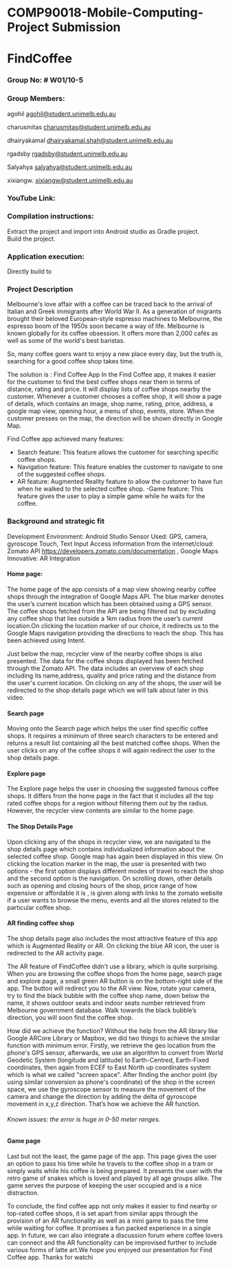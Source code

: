 # COMP90018-Mobile-Computing-Project Submission
# FindCoffee

### Group No: # W01/10-5

### Group Members:

agohil       agohil@student.unimelb.edu.au

charusmitas  charusmitas@student.unimelb.edu.au

dhairyakamal dhairyakamal.shah@student.unimelb.edu.au

rgadsby      rgadsby@student.unimelb.edu.au

Salyahya     salyahya@student.unimelb.edu.au

xixiangw.    xixiangw@student.unimelb.edu.au

### YouTube Link:


### Compilation instructions:
Extract the project and import into Android studio as Gradle project.	
Build the project.

### Application execution:
Directly build to 

### Project Description
Melbourne's love affair with a coffee can be traced back to the arrival of Italian and Greek immigrants after World War II. As a generation of migrants brought their beloved European-style espresso machines to Melbourne, the espresso boom of the 1950s soon became a way of life.
Melbourne is known globally for its coffee obsession. It offers more than 2,000 cafés as well as some of the world's best baristas. 

So, many coffee goers want to enjoy a new place every day, but the truth is, searching for a good coffee shop takes time.

The solution is : Find Coffee App 
In the Find Coffee app, it makes it easier for the customer to find the best coffee shops near them in terms of distance, rating and price. It will display lists of coffee shops nearby the customer. Whenever a customer chooses a coffee shop, it will show a page of details, which contains an image, shop name, rating, price, address, a google map view, opening hour, a menu of shop, events, store. When the customer presses on the map, the direction will be shown directly in Google Map. 

Find Coffee app achieved many features:
- Search feature: This feature allows the customer for searching specific coffee shops.
- Navigation feature: This feature enables the customer to navigate to one of the suggested coffee shops. 
- AR feature: Augmented Reality feature to allow the customer to have fun when he walked to the selected coffee shop.
-Game feature: This feature gives the user to play a simple game while he waits for the coffee.

### Background and strategic fit
Development Environment: Android Studio
Sensor Used: GPS, camera, gyroscope Touch, Text Input
Access information from the internet/cloud: Zomato API https://developers.zomato.com/documentation , Google Maps
Innovative: AR Integration

#### Home page:
The home page of the app consists of a map view showing nearby coffee shops through the integration of Google Maps API. The blue marker denotes the user’s current location which has been obtained using a GPS sensor. The coffee shops fetched from the API are being filtered out by excluding any coffee shop that lies outside a 1km radius from the user’s current location.On clicking the location marker of our choice, it redirects us to the Google Maps navigation providing the directions to reach the shop. This has been achieved using Intent.

Just below the map, recycler view of the nearby coffee shops is also presented. The data for the coffee shops displayed has been fetched through the Zomato API. The data includes an overview of each shop including its name,address, quality and price rating and the distance from the user's current location.  On clicking on any of the shops, the user will be redirected to the shop details page which we will talk about later in this video.

#### Search page
Moving onto the Search page which helps the user find specific coffee shops. It requires a minimum of three search characters to be entered and returns a result list containing all the best matched coffee shops. When the user clicks on any of  the coffee shops it will again redirect the user to the shop details page.

#### Explore page
The Explore page helps the user in choosing the suggested famous coffee shops. It differs from the home page in the fact that it includes all the top rated coffee shops for a region without filtering them out by the radius. However, the recycler view contents are similar to the home page. 

#### The Shop Details Page
Upon clicking any of the shops in recycler view, we are navigated to the shop details page which contains individualized information about the selected coffee shop. Google map has again been displayed in this view. On clicking the location marker in the map, the user is presented with two options - the first option displays different modes of travel to reach the shop and the second option is the navigation.
On scrolling down, other details such as opening and closing hours of the shop, price range of how expensive or affordable it is , is given along with links to the zomato website if a user wants to browse the menu, events and all the stores related to the particular coffee shop.

#### AR finding coffee shop

The shop details page also includes the most attractive feature of this app which is Augmented Reality or AR. On clicking the blue AR icon, the user is redirected to the AR activity page.



The AR feature of FindCoffee didn’t use a library, which is quite surprising. When you are browsing the coffee shops from the home page, search page and explore page, a small green AR button is on the bottom-right side of the app. The button will redirect you to the AR view. Now, rotate your camera, try to find the black bubble with the coffee shop name, down below the name, it shows outdoor seats and indoor seats number retrieved from Melbourne government database. Walk towards the black bubble’s direction, you will soon find the coffee shop.

How did we achieve the function? Without the help from the AR library like Google ARCore Library or Mapbox, we did two things to achieve the similar function with minimum error. Firstly, we retrieve the geo location from the phone's GPS sensor, afterwards, we use an algorithm to convert from World Geodetic System (longitude and latitude) to Earth-Centred, Earth-Fixed coordinates, then again from ECEF to East North up coordinates system which is what we called "screen space". After finding the anchor point (by using similar conversion as phone's coordinate) of the shop in the screen space, we use the gyroscope sensor to measure the movement of the camera and change the direction by adding the delta of gyroscope movement in x,y,z direction. That’s how we achieve the AR function.  

###### Known issues: the error is huge in 0-50 meter ranges.

#### Game page
Last but not the least, the game page of the app. This page gives the user an option to pass his time while he travels to the coffee shop in a tram or simply waits while his coffee is being prepared. It presents the user with the retro game of snakes which is loved and played by all age groups alike. The game serves the purpose of keeping the user occupied and is a nice distraction.

To conclude, the find coffee app not only makes it easier to find nearby or top-rated coffee shops, it is set apart from similar apps through the provision of an AR functionality as well as a mini game to pass the time while waiting for coffee. It promises a fun packed experience in a single app. In future, we can also integrate a discussion forum where coffee lovers can connect and the AR functionality can be improvised further to include various forms of latte art.We hope you enjoyed our presentation for Find Coffee app. Thanks for watchi
